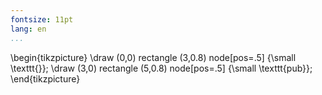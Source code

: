 ```yaml
---
fontsize: 11pt
lang: en
...
```


\begin{tikzpicture}
    \draw (0,0) rectangle (3,0.8) node[pos=.5] {\small \texttt{<IDENTITY>}};
    \draw (3,0) rectangle (5,0.8) node[pos=.5] {\small \texttt{pub}};
\end{tikzpicture}
